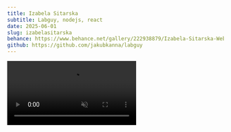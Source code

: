 ```yaml
---
title: Izabela Sitarska
subtitle: Labguy, nodejs, react
date: 2025-06-01
slug: izabelasitarska
behance: https://www.behance.net/gallery/222938879/Izabela-Sitarska-Website
github: https://github.com/jakubkanna/labguy
---
```


<video autoplay muted loop src="https://github.com/jakubkanna/portfolio/raw/refs/heads/main/public/is/izabelasitarska-showcase-2025.mp4"></video>
